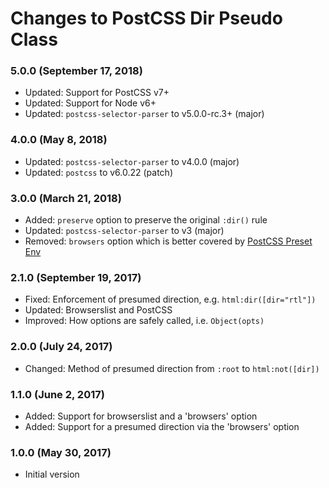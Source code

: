 # Changes to PostCSS Dir Pseudo Class

### 5.0.0 (September 17, 2018)

- Updated: Support for PostCSS v7+
- Updated: Support for Node v6+
- Updated: `postcss-selector-parser` to v5.0.0-rc.3+ (major)

### 4.0.0 (May 8, 2018)

- Updated: `postcss-selector-parser` to v4.0.0 (major)
- Updated: `postcss` to v6.0.22 (patch)

### 3.0.0 (March 21, 2018)

- Added: `preserve` option to preserve the original `:dir()` rule
- Updated: `postcss-selector-parser` to v3 (major)
- Removed: `browsers` option which is better covered by
  [PostCSS Preset Env](https://github.com/jonathantneal/postcss-preset-env/)

### 2.1.0 (September 19, 2017)

- Fixed: Enforcement of presumed direction, e.g. `html:dir([dir="rtl"])`
- Updated: Browserslist and PostCSS
- Improved: How options are safely called, i.e. `Object(opts)`

### 2.0.0 (July 24, 2017)

- Changed: Method of presumed direction from `:root` to `html:not([dir])`

### 1.1.0 (June 2, 2017)

- Added: Support for browserslist and a 'browsers' option
- Added: Support for a presumed direction via the 'browsers' option

### 1.0.0 (May 30, 2017)

- Initial version
